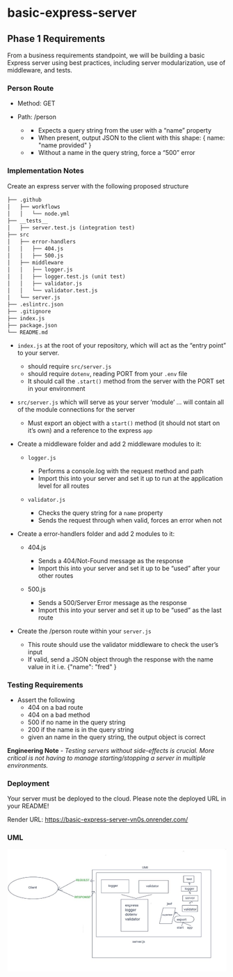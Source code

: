 # basic-express-server

## Phase 1 Requirements

From a business requirements standpoint, we will be building a basic Express server using best practices, including server modularization, use of middleware, and tests.

### Person Route

- Method: GET

- Path: /person

    - - Expects a query string from the user with a “name” property
    - - When present, output JSON to the client with this shape: { name: "name provided" }
    - - Without a name in the query string, force a “500” error

### Implementation Notes

Create an express server with the following proposed structure

```
├── .github
│   ├── workflows
│   │   └── node.yml
├── __tests__
│   ├── server.test.js (integration test)
├── src
│   ├── error-handlers
│   │   ├── 404.js
│   │   ├── 500.js
│   ├── middleware
│   │   ├── logger.js
│   │   ├── logger.test.js (unit test)
│   │   ├── validator.js
│   │   └── validator.test.js
│   └── server.js
├── .eslintrc.json
├── .gitignore
├── index.js
├── package.json
└── README.md
```

- `index.js` at the root of your repository, which will act as the “entry point” to your server.
  - should require `src/server.js`
  - should require `dotenv`, reading PORT from your `.env` file
  - It should call the `.start()` method from the server with the PORT set in your environment

- `src/server.js` which will serve as your server ‘module’ … will contain all of the module connections for the server
  - Must export an object with a `start()` method (it should not start on it’s own) and a reference to the express `app`

- Create a middleware folder and add 2 middleware modules to it:

  - `logger.js`

    - Performs a console.log with the request method and path
    - Import this into your server and set it up to run at the application level for all routes

  - `validator.js`
    - Checks the query string for a `name` property
    - Sends the request through when valid, forces an error when not

- Create a error-handlers folder and add 2 modules to it:

  - 404.js
    - Sends a 404/Not-Found message as the response
    - Import this into your server and set it up to be “used” after your other routes

  - 500.js
    - Sends a 500/Server Error message as the response
    - Import this into your server and set it up to be “used” as the last route


- Create the /person route within your `server.js`
  - This route should use the validator middleware to check the user’s input
  - If valid, send a JSON object through the response with the name value in it
i.e. {"name": "fred" }

### Testing Requirements

- Assert the following
  - 404 on a bad route
  - 404 on a bad method
  - 500 if no name in the query string
  - 200 if the name is in the query string
  - given an name in the query string, the output object is correct

**Engineering Note** - *Testing servers without side-effects is crucial. More critical is not having to manage starting/stopping a server in multiple environments.*

### Deployment

Your server must be deployed to the cloud. Please note the deployed URL in your README!

Render URL: https://basic-express-server-vn0s.onrender.com/

### UML
![UML IMage](./assets/uml-img.jpg)